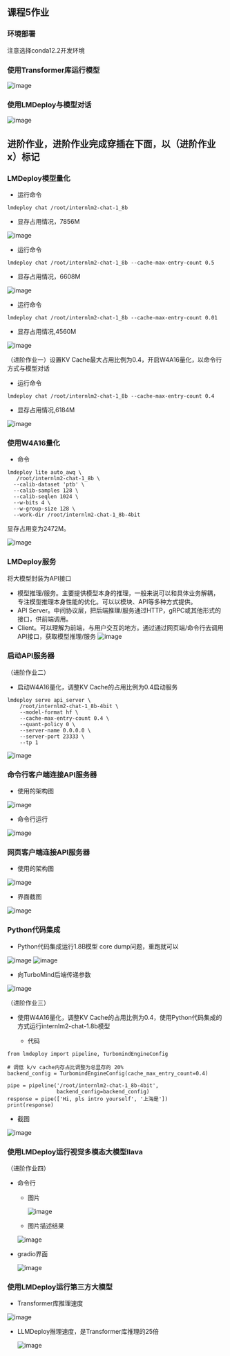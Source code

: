 ## 课程5作业

### 环境部署
注意选择conda12.2开发环境

### 使用Transformer库运行模型
![image](https://github.com/tangyanlin/llm_notes/assets/2775580/f45fec0f-3af6-4b6d-ae82-65196c74f3c9)

### 使用LMDeploy与模型对话
![image](https://github.com/tangyanlin/llm_notes/assets/2775580/7bccbedf-18c9-482a-8555-76c8285631e8)


## 进阶作业，进阶作业完成穿插在下面，以（进阶作业x）标记
### LMDeploy模型量化
- 运行命令
```
lmdeploy chat /root/internlm2-chat-1_8b
```
- 显存占用情况，7856M
  
 ![image](https://github.com/tangyanlin/llm_notes/assets/2775580/91280966-0153-4953-b275-2a96944d7928)

- 运行命令
```
lmdeploy chat /root/internlm2-chat-1_8b --cache-max-entry-count 0.5
```
- 显存占用情况，6608M
  
 ![image](https://github.com/tangyanlin/llm_notes/assets/2775580/33895a6c-5fb5-40df-8202-e2db15fc166a)


- 运行命令
```
lmdeploy chat /root/internlm2-chat-1_8b --cache-max-entry-count 0.01
```

- 显存占用情况,4560M

![image](https://github.com/tangyanlin/llm_notes/assets/2775580/3bc16831-c1d6-43c2-a7e2-c67a943499ee)

（进阶作业一）设置KV Cache最大占用比例为0.4，开启W4A16量化，以命令行方式与模型对话
- 运行命令 
```
lmdeploy chat /root/internlm2-chat-1_8b --cache-max-entry-count 0.4
```

- 显存占用情况,6184M

![image](https://github.com/tangyanlin/llm_notes/assets/2775580/d153601d-922d-4178-a6eb-7e27d49dae72)


### 使用W4A16量化
- 命令
```
lmdeploy lite auto_awq \
   /root/internlm2-chat-1_8b \
  --calib-dataset 'ptb' \
  --calib-samples 128 \
  --calib-seqlen 1024 \
  --w-bits 4 \
  --w-group-size 128 \
  --work-dir /root/internlm2-chat-1_8b-4bit
```
显存占用变为2472M。

![image](https://github.com/tangyanlin/llm_notes/assets/2775580/80ce733f-26be-4c63-8596-91dd2d1c9d5c)


### LMDeploy服务
将大模型封装为API接口
 - 模型推理/服务。主要提供模型本身的推理，一般来说可以和具体业务解耦，专注模型推理本身性能的优化。可以以模块、API等多种方式提供。
 - API Server。中间协议层，把后端推理/服务通过HTTP，gRPC或其他形式的接口，供前端调用。
 - Client。可以理解为前端，与用户交互的地方。通过通过网页端/命令行去调用API接口，获取模型推理/服务
![image](https://github.com/tangyanlin/llm_notes/assets/2775580/5a02df6d-1213-4fc7-a504-902a6a27ef51)

### 启动API服务器

（进阶作业二）
- 启动W4A16量化，调整KV Cache的占用比例为0.4启动服务
```
lmdeploy serve api_server \
    /root/internlm2-chat-1_8b-4bit \
    --model-format hf \
    --cache-max-entry-count 0.4 \
    --quant-policy 0 \
    --server-name 0.0.0.0 \
    --server-port 23333 \
    --tp 1
```

![image](https://github.com/tangyanlin/llm_notes/assets/2775580/fc18c959-f3db-43ec-bd9e-0d4b20a408ba)

### 命令行客户端连接API服务器
- 使用的架构图
  
![image](https://github.com/tangyanlin/llm_notes/assets/2775580/704a77fb-bfff-4ed1-875d-fdd70cc075ce)

- 命令行运行
  
![image](https://github.com/tangyanlin/llm_notes/assets/2775580/e658d334-2337-4c35-94b8-b930243763f9)

### 网页客户端连接API服务器
- 使用的架构图
  
![image](https://github.com/tangyanlin/llm_notes/assets/2775580/5436e739-6eba-4703-96b6-2911dd435af8)

- 界面截图

![image](https://github.com/tangyanlin/llm_notes/assets/2775580/ce689424-8904-4d16-8932-4e6569757a75)

### Python代码集成
- Python代码集成运行1.8B模型
core dump问题，重跑就可以

![image](https://github.com/tangyanlin/llm_notes/assets/2775580/29231fec-d61a-400b-ae04-ddff0f36ff50)
![image](https://github.com/tangyanlin/llm_notes/assets/2775580/db08985a-8de1-47c2-820f-f687b76f3227)

- 向TurboMind后端传递参数
  
![image](https://github.com/tangyanlin/llm_notes/assets/2775580/a4635d92-5042-4b43-a128-f3c437759bcf)

（进阶作业三）
- 使用W4A16量化，调整KV Cache的占用比例为0.4，使用Python代码集成的方式运行internlm2-chat-1.8b模型

  - 代码
```
from lmdeploy import pipeline, TurbomindEngineConfig

# 调低 k/v cache内存占比调整为总显存的 20%
backend_config = TurbomindEngineConfig(cache_max_entry_count=0.4)

pipe = pipeline('/root/internlm2-chat-1_8b-4bit',
                backend_config=backend_config)
response = pipe(['Hi, pls intro yourself', '上海是'])
print(response)
```
  - 截图

![image](https://github.com/tangyanlin/llm_notes/assets/2775580/78529d37-7a8c-4d68-a935-e3227e7aec87)

### 使用LMDeploy运行视觉多模态大模型llava
（进阶作业四）
- 命令行
  - 图片

    ![image](https://github.com/tangyanlin/llm_notes/assets/2775580/e44bb33c-287d-49e5-ae77-180b9eda2b5e)
  - 图片描述结果
    
   ![image](https://github.com/tangyanlin/llm_notes/assets/2775580/584c6b47-8635-4c36-9e45-ad9fe05b1274)

- gradio界面
  
    ![image](https://github.com/tangyanlin/llm_notes/assets/2775580/c5096249-d2cd-4514-84b7-e517746e383c)


### 使用LMDeploy运行第三方大模型
- Transformer库推理速度

![image](https://github.com/tangyanlin/llm_notes/assets/2775580/16ab7cb5-5fd6-4120-9136-3b9eb43f18a6)

- LLMDeploy推理速度，是Transformer库推理的25倍
  
  ![image](https://github.com/tangyanlin/llm_notes/assets/2775580/0ed22296-9ff2-4930-ab68-7a8c69e04d88)

